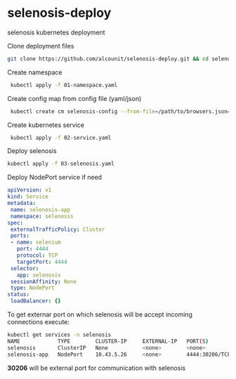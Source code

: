 # selenosis-deploy
selenosis kubernetes deployment

Clone deployment files
``` bash
git clone https://github.com/alcounit/selenosis-deploy.git && cd selenosis-deploy
```

Create namespace
``` bash
 kubectl apply -f 01-namespace.yaml
```

Create config map from config file (yaml/json)
``` bash
 kubectl create cm selenosis-config --from-file=/path/to/browsers.json=/etc/selenosis/browsers.json -n selenosis
```

Create kubernetes service
``` bash
 kubectl apply -f 02-service.yaml
 ```

 Deploy selenosis
 ``` bash
 kubectl apply -f 03-selenosis.yaml
 ```

 Deploy NodePort service if need
 ```yaml
 apiVersion: v1
kind: Service
metadata:
  name: selenosis-app
  namespace: selenosis
spec:
  externalTrafficPolicy: Cluster
  ports:
  - name: selenium
    port: 4444
    protocol: TCP
    targetPort: 4444
  selector:
    app: selenosis
  sessionAffinity: None
  type: NodePort
status:
  loadBalancer: {}
 ```
To get externar port on which selenosis will be accept incoming connections execute:

``` bash
kubectl get services -n selenosis
NAME            TYPE        CLUSTER-IP     EXTERNAL-IP   PORT(S)          AGE
selenosis       ClusterIP   None           <none>        <none>           97d
selenosis-app   NodePort    10.43.5.26     <none>        4444:30206/TCP   97d
```
<b>30206</b> will be external port for communication with selenosis
